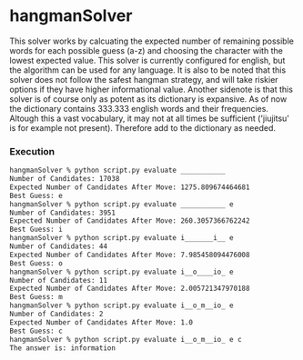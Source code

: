 # hangmanSolver
This solver works by calcuating the expected number of remaining possible words for each possible guess (a-z) and choosing the character with the lowest expected value. This solver is currently configured for english, but the algorithm can be used for any language. It is also to be noted that this solver does not follow the safest hangman strategy, and will take riskier options if they have higher informational value. Another sidenote is that this solver is of course only as potent as its dictionary is expansive. As of now the dictionary contains 333.333 english words and their frequencies. Altough this a vast vocabulary, it may not at all times be sufficient ('jiujitsu' is for example not present). Therefore add to the dictionary as needed.
### Execution
```bash
hangmanSolver % python script.py evaluate ___________
Number of Candidates: 17038
Expected Number of Candidates After Move: 1275.809674464681
Best Guess: e
hangmanSolver % python script.py evaluate ___________ e
Number of Candidates: 3951
Expected Number of Candidates After Move: 260.3057366762242
Best Guess: i
hangmanSolver % python script.py evaluate i_______i__ e
Number of Candidates: 44
Expected Number of Candidates After Move: 7.985458094476008
Best Guess: o
hangmanSolver % python script.py evaluate i__o____io_ e
Number of Candidates: 11
Expected Number of Candidates After Move: 2.005721347970188
Best Guess: m
hangmanSolver % python script.py evaluate i__o_m__io_ e
Number of Candidates: 2
Expected Number of Candidates After Move: 1.0
Best Guess: c
hangmanSolver % python script.py evaluate i__o_m__io_ e c
The answer is: information
```
